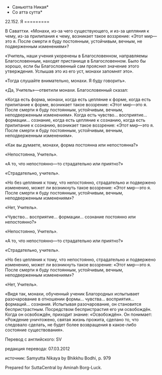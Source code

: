 * Саньютта Никая*
* Со атта сутта*

22\.152\. Я
\=\=\=\=\=\=\=\=\=

В Саваттхи\. «Монахи, из\-за чего существующего, и из\-за цепляния к чему, из\-за прилипания к чему, возникает такое воззрение: «Этот мир—это я\. После смерти я буду постоянным, устойчивым, вечным, не подверженным изменениям»?

«Учитель, наши учения укоренены в Благословенном, направляемы Благословенным, находят пристанище в Благословенном\. Было бы хорошо, если бы Благословенный сам прояснил значение этого утверждения\. Услышав это из его уст, монахи запомнят это»\.

«Тогда слушайте внимательно, монахи\. Я буду говорить»\.

«Да, Учитель»—ответили монахи\. Благословенный сказал:

«Когда есть форма, монахи, когда есть цепляние к форме, когда есть прилипание к форме, возникает такое воззрение: «Этот мир—это я\. После смерти я буду постоянным, устойчивым, вечным, неподверженным изменениям»\. Когда есть чувство… восприятие… формации… сознание, когда есть цепляние к сознанию, когда есть прилипание к сознанию, возникает такое воззрение: «Этот мир—это я\. После смерти я буду постоянным, устойчивым, вечным, неподверженным изменениям»\.

«Как вы думаете, монахи, форма постоянна или непостоянна?»

«Непостоянна, Учитель»\.

«А то, что непостоянно—то страдательно или приятно?»

«Страдательно, учитель»\.

«Но без цепляния к тому, что непостоянно, страдательно и подвержено изменению, может ли возникнуть такое воззрение: «Этот мир—это я\. После смерти я буду постоянным, устойчивым, вечным, неподверженным изменениям»?

«Нет, Учитель»\.

«Чувство… восприятие… формации… сознание постоянно или непостоянно?»

«Непостоянно, Учитель»\.

«А то, что непостоянно—то страдательно или приятно?»

«Страдательно, учитель»\.

«Но без цепляния к тому, что непостоянно, страдательно и подвержено изменению, может ли возникнуть такое воззрение: «Этот мир—это я\. После смерти я буду постоянным, устойчивым, вечным, неподверженным изменениям»?

«Нет, Учитель»\.

«Видя так, монахи, обученный ученик Благородных испытывает разочарование в отношении формы… чувства… восприятия… формаций… сознания\. Испытывая разочарование, он становится беспристрастным\. Посредством беспристрастия его ум освобождён\. Когда он освобождён, приходит знание: «Освобождён»\. Он понимает: «Рождение уничтожено, святая жизнь прожита, сделано то, что следовало сделать, не будет более возвращения в какое\-либо состояние существования»\.

Перевод с английского: SV

редакция перевода: 07\.03\.2012

источник: Samyutta Nikaya by Bhikkhu Bodhi, p\. 979

Prepared for SuttaCentral by Aminah Borg\-Luck\.
